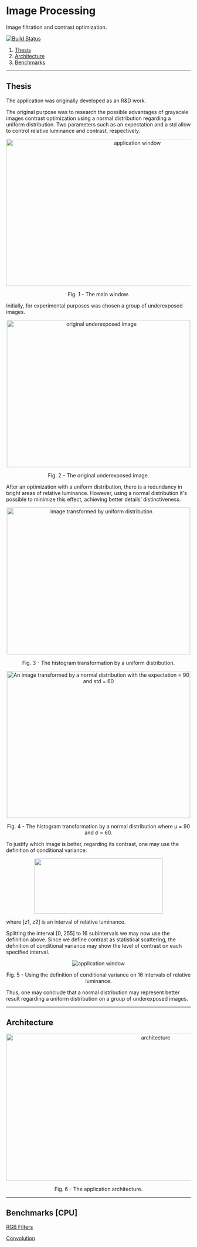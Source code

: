 # Image Processing
Image filtration and contrast optimization.

[![Build Status](https://dev.azure.com/dudin0da/Image%20Processing/_apis/build/status/Softenraged.Image-Processing?branchName=master)](https://dev.azure.com/dudin0da/Image%20Processing/_build/latest?definitionId=2&branchName=master)

1. [Thesis](#Thesis)
2. [Architecture](#Architecture)
3. [Benchmarks](#benchmarks-cpu)

***

## Thesis

<p>The application was originally developed as an R&D work.</p> 
<p>The original purpose was to research the possible advantages of grayscale images contrast optimization using a normal distribution regarding a uniform distribution. Two parameters such as an expectation and a std allow to control relative luminance and contrast, respectively.</p>

<p align="center">
    <img src="https://i.imgur.com/dUMCOy1.png" width="700" height = "400" alt="application window">
    <p align="center">Fig. 1 - The main window.</p>
</p>

<p> Initially, for experimental purposes was chosen a group of underexposed images. </p>
<p align="center">
    <img src="https://i.imgur.com/vvRrqaG.png" width="500" height = "400" alt="original underexposed image">
    <p align="center">Fig. 2 - The original underexposed image.</p>
</p>
<p> After an optimization with a uniform distribution, there is a redundancy in bright areas of relative luminance. However, using a normal distribution it's possible to minimize this effect, achieving better details’ distinctiveness.</p>

<p align="center">
   <img src="https://i.imgur.com/zFM5TZl.png"  width="500" height = "400" alt="image transformed by uniform distribution">
   <p align="center">Fig. 3 - The histogram transformation by a uniform distribution.</p>
</p>
                    
<p align="center">
    <img src="https://i.imgur.com/0txwVZ7.png" width="500" height = "400" alt="An image transformed by a normal distribution with the expectation = 90 and std = 60">
    <p align="center">Fig. 4 - The histogram transformation by a normal distribution where µ = 90 and σ = 60.</p>
</p>

<p> To justify which image is better, regarding its contrast, one may use the definition of conditional variance: </p>
<p align="center">
    <img src="https://i.imgur.com/qa6QE4v.png" width="350" height = "150"">
</p>

<p> where [z1, z2] is an interval of relative luminance.</p>
<p> Splitting the interval [0, 255] to 16 subintervals we may now use the definition above. Since we define contrast as statistical scattering, the definition of conditional variance may show the level of contrast on each specified interval.</p>

<p align="center">
    <img src="https://i.imgur.com/OhGb6lI.png" alt="application window">
     <p align="center">Fig. 5 - Using the definition of conditional variance on 16 intervals of relative luminance.</p>
</p>

<p> Thus, one may conclude that a normal distribution may represent better result regarding a uniform distribution on a group of underexposed images.</p>

***

## Architecture

<p align="center">
   <img src="https://i.imgur.com/SV9sOfQ.png"  width="800" height = "400" alt="architecture">
   <p align="center">Fig. 6 - The application architecture.</p>
</p>

***

## Benchmarks [CPU]

[RGB Filters](https://github.com/Softenraged/Image-Processing/blob/master/Benchmarks/ImageProcessing.App.DomainLayer.Benchmark/LocalBenchmark.md#rgb-filters)

[Convolution](https://github.com/Softenraged/Image-Processing/blob/master/Benchmarks/ImageProcessing.App.ServiceLayer.Benchmark/LocalBenchmark.md#convolution)

